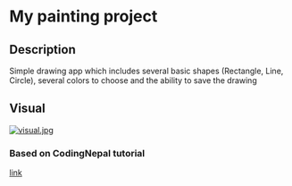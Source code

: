 # My painting project

## Description

Simple drawing app which includes several basic shapes (Rectangle, Line, Circle), several colors to choose and the ability to save the drawing

## Visual

[![visual.jpg](https://i.postimg.cc/pr6g1GY1/visual.jpg)](https://postimg.cc/q62bNGF8)

### Based on CodingNepal tutorial

[link](https://www.codingnepalweb.com/build-drawing-app-html-canvas-javascript/)
